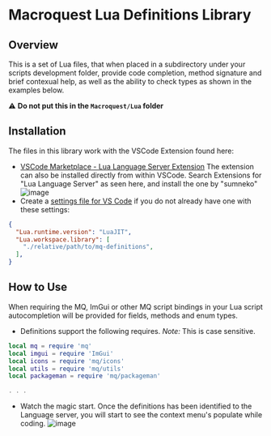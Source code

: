 # Macroquest Lua Definitions Library
## Overview
This is a set of Lua files, that when placed in a subdirectory under your scripts development folder, provide code completion, method signature and brief contexual help, as well as the ability to check types as shown in the examples below. 

 :warning: **Do not put this in the `Macroquest/Lua` folder**

## Installation
The files in this library work with the VSCode Extension found here:
- [VSCode Marketplace - Lua Language Server Extension](https://marketplace.visualstudio.com/items?itemName=sumneko.lua)
The extension can also be installed directly from within VSCode.  Search Extensions for "Lua Language Server" as seen here, and install the one by "sumneko"
![image](https://user-images.githubusercontent.com/414568/189777359-887c937a-5453-4ea0-a8f0-5c41ea4d6b66.png)
- Create a  [settings file for VS Code](https://code.visualstudio.com/docs/getstarted/settings#_workspace-settingsjson-location) if you do not already have one with these settings:
```json
{
  "Lua.runtime.version": "LuaJIT",
  "Lua.workspace.library": [
    "./relative/path/to/mq-definitions",
  ],
}
``` 

## How to Use

When requiring the MQ, ImGui or other MQ script bindings in your Lua script autocompletion will be provided for fields, methods and enum types.

- Definitions support the following requires. *Note:* This is case sensitive.
```lua
local mq = require 'mq'
local imgui = require 'ImGui'
local icons = require 'mq/icons'
local utils = require 'mq/utils'
local packageman = require 'mq/packageman'

. . .
```

- Watch the magic start.  Once the definitions has been identified to the Language server, you will start to see the context menu's populate while coding.
![image](https://user-images.githubusercontent.com/414568/189778777-e386e385-2065-4d00-b3cd-780f3a1946b2.png)
